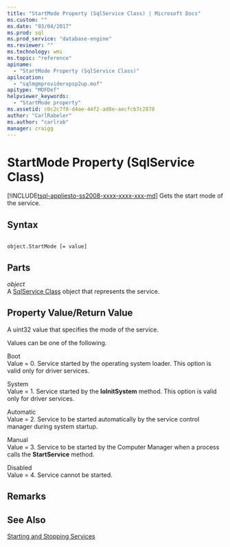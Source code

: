 ```yaml
---
title: "StartMode Property (SqlService Class) | Microsoft Docs"
ms.custom: ""
ms.date: "03/04/2017"
ms.prod: sql
ms.prod_service: "database-engine"
ms.reviewer: ""
ms.technology: wmi
ms.topic: "reference"
apiname: 
  - "StartMode Property (SqlService Class)"
apilocation: 
  - "sqlmgmproviderxpsp2up.mof"
apitype: "MOFDef"
helpviewer_keywords: 
  - "StartMode property"
ms.assetid: c0c2c7f8-d4ae-44f2-ad8e-aecfcb7c2878
author: "CarlRabeler"
ms.author: "carlrab"
manager: craigg
---
```

# StartMode Property (SqlService Class)
[!INCLUDE[tsql-appliesto-ss2008-xxxx-xxxx-xxx-md](../../../includes/tsql-appliesto-ss2008-xxxx-xxxx-xxx-md.md)]
  Gets the start mode of the service.  
  
## Syntax  
  
```  
  
object.StartMode [= value]  
```  
  
## Parts  
 *object*  
 A [SqlService Class](../../../relational-databases/wmi-provider-configuration-classes/sqlservice-class/sqlservice-class.md) object that represents the service.  
  
## Property Value/Return Value  
 A uint32 value that specifies the mode of the service.  
  
 Values can be one of the following.  
  
 Boot  
 Value = 0. Service started by the operating system loader. This option is valid only for driver services.  
  
 System  
 Value = 1. Service started by the **IoInitSystem** method. This option is valid only for driver services.  
  
 Automatic  
 Value = 2. Service to be started automatically by the service control manager during system startup.  
  
 Manual  
 Value = 3. Service to be started by the Computer Manager when a process calls the **StartService** method.  
  
 Disabled  
 Value = 4. Service cannot be started.  
  
## Remarks  
  
## See Also  
 [Starting and Stopping Services](https://technet.microsoft.com/library/ms174886\(v=sql.105\).aspx)  
  
  
